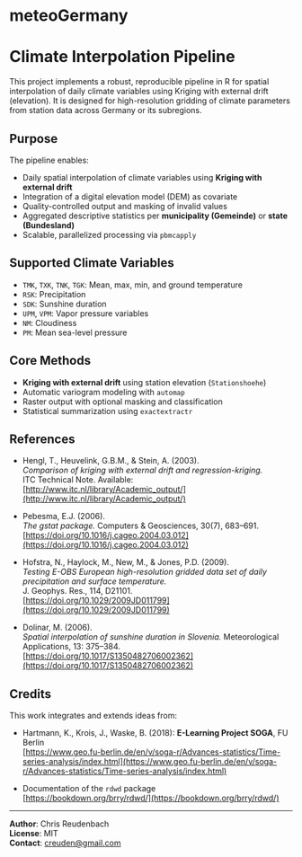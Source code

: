 # meteoGermany

# Climate Interpolation Pipeline

This project implements a robust, reproducible pipeline in R for spatial interpolation of daily climate variables using Kriging with external drift (elevation). It is designed for high-resolution gridding of climate parameters from station data across Germany or its subregions.

## Purpose

The pipeline enables:

- Daily spatial interpolation of climate variables using **Kriging with external drift**
- Integration of a digital elevation model (DEM) as covariate
- Quality-controlled output and masking of invalid values
- Aggregated descriptive statistics per **municipality (Gemeinde)** or **state (Bundesland)**
- Scalable, parallelized processing via `pbmcapply`

## Supported Climate Variables

- `TMK`, `TXK`, `TNK`, `TGK`: Mean, max, min, and ground temperature  
- `RSK`: Precipitation  
- `SDK`: Sunshine duration  
- `UPM`, `VPM`: Vapor pressure variables  
- `NM`: Cloudiness  
- `PM`: Mean sea-level pressure

## Core Methods

- **Kriging with external drift** using station elevation (`Stationshoehe`)
- Automatic variogram modeling with `automap`
- Raster output with optional masking and classification
- Statistical summarization using `exactextractr`

## References

- Hengl, T., Heuvelink, G.B.M., & Stein, A. (2003).  
  *Comparison of kriging with external drift and regression-kriging.*  
  ITC Technical Note. Available: [http://www.itc.nl/library/Academic_output/](http://www.itc.nl/library/Academic_output/)

- Pebesma, E.J. (2006).  
  *The gstat package.* Computers & Geosciences, 30(7), 683–691.  
  [https://doi.org/10.1016/j.cageo.2004.03.012](https://doi.org/10.1016/j.cageo.2004.03.012)

- Hofstra, N., Haylock, M., New, M., & Jones, P.D. (2009).  
  *Testing E-OBS European high-resolution gridded data set of daily precipitation and surface temperature.*  
  J. Geophys. Res., 114, D21101.  
  [https://doi.org/10.1029/2009JD011799](https://doi.org/10.1029/2009JD011799)

- Dolinar, M. (2006).  
  *Spatial interpolation of sunshine duration in Slovenia.* Meteorological Applications, 13: 375–384.  
  [https://doi.org/10.1017/S1350482706002362](https://doi.org/10.1017/S1350482706002362)

## Credits

This work integrates and extends ideas from:

- Hartmann, K., Krois, J., Waske, B. (2018): **E-Learning Project SOGA**, FU Berlin  
  [https://www.geo.fu-berlin.de/en/v/soga-r/Advances-statistics/Time-series-analysis/index.html](https://www.geo.fu-berlin.de/en/v/soga-r/Advances-statistics/Time-series-analysis/index.html)

- Documentation of the `rdwd` package  
  [https://bookdown.org/brry/rdwd/](https://bookdown.org/brry/rdwd/)

---

**Author**: Chris Reudenbach  
**License**: MIT  
**Contact**: creuden@gmail.com

